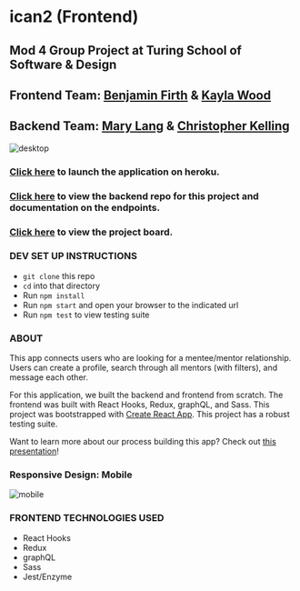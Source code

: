 # ican2 (Frontend)
## Mod 4 Group Project at Turing School of Software & Design
 
## Frontend Team: [Benjamin Firth](https://github.com/benjamin-firth) & [Kayla Wood](https://github.com/kaylaewood)
## Backend Team: [Mary Lang](https://github.com/mcat56) & [Christopher Kelling](https://github.com/cjkelling)

![desktop](https://media.giphy.com/media/J5FmlmeNJwJK8c6Nf3/giphy.gif)

### [Click here](https://ican2app.herokuapp.com/) to launch the application on heroku.
### [Click here](https://github.com/cjkelling/ican2_be) to view the backend repo for this project and documentation on the endpoints.
### [Click here](https://github.com/mcat56/ican2_BE/projects/1) to view the project board.

### DEV SET UP INSTRUCTIONS
- `git clone` this repo
- `cd` into that directory
- Run `npm install`
- Run `npm start` and open your browser to the indicated url
- Run `npm test` to view testing suite

### ABOUT
This app connects users who are looking for a mentee/mentor relationship. Users can create a profile, search through all mentors (with filters), and message each other.

For this application, we built the backend and frontend from scratch. The frontend was built with React Hooks, Redux, graphQL, and Sass. This project was bootstrapped with [Create React App](https://github.com/facebook/create-react-app). This project has a robust testing suite.

Want to learn more about our process building this app? Check out [this presentation](https://docs.google.com/presentation/d/1cegHO93nOKLMWxYc_QlARk-4o_17SQ_H0wekRoxmklA/edit#slide=id.p)!

### Responsive Design: Mobile
![mobile](https://media.giphy.com/media/XfmjI6FIXWLWGkRM3q/giphy.gif)

### FRONTEND TECHNOLOGIES USED
- React Hooks
- Redux
- graphQL
- Sass
- Jest/Enzyme
